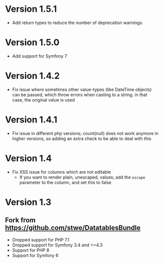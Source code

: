 # Version 1.5.1

* Add return types to reduce the number of deprecation warnings.

# Version 1.5.0

* Add support for Symfony 7

# Version 1.4.2

* Fix issue where sometimes other value-types (like DateTime objects) can be passed, which throw errors when casting to a string. in that case, the original value is used

# Version 1.4.1

* Fix issue in different php versions; count(null) does not work anymore in higher versions, so adding an extra check to be able to deal with this

# Version 1.4

* Fix XSS issue for columns which are not editable
    * If you want to render plain, unescaped, values; add the `escape` parameter to the column, and set this to false

# Version 1.3

## Fork from https://github.com/stwe/DatatablesBundle

* Dropped support for PHP 7.1
* Dropped support for Symfony 3.4 and <=4.3
* Support for PHP 8
* Support for Symfony 6
